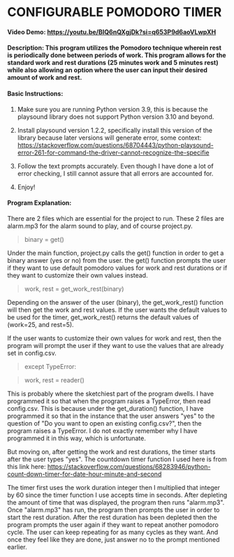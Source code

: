 # CONFIGURABLE POMODORO TIMER
#### Video Demo:  https://youtu.be/BIQ6nQXgjDk?si=q653P9d6aoVLwpXH
#### Description: This program utilizes the Pomodoro technique wherein rest is periodically done between periods of work. This program allows for the standard work and rest durations (25 minutes work and 5 minutes rest) while also allowing an option where the user can input their desired amount of work and rest.
#### Basic Instructions:
1. Make sure you are running Python version 3.9, this is because the playsound library does not support Python version 3.10 and beyond.

2. Install playsound version 1.2.2, specifically install this version of the library because later versions will generate error, some context: https://stackoverflow.com/questions/68704443/python-playsound-error-261-for-command-the-driver-cannot-recognize-the-specifie

3. Follow the text prompts accurately. Even though I have done a lot of error checking, I still cannot assure that all errors are accounted for.

4. Enjoy!

#### Program Explanation:

There are 2 files which are essential for the project to run. These 2 files are alarm.mp3 for the alarm sound to play, and of course project.py.

>binary = get()

Under the main function, project.py calls the get() function in order to get a binary answer (yes or no) from the user. the get()
function prompts the user if they want to use default pomodoro values for work and rest durations or if they want to customize their own values instead.

>work, rest = get_work_rest(binary)

Depending on the answer of the user (binary), the get_work_rest() function will then get the work and rest values. If the user wants the default values to be used for the timer, get_work_rest() returns the default values of (work=25, and rest=5).

If the user wants to customize their own values for work and rest, then the program will prompt the user if they want to use the values that are already set in config.csv.

>except TypeError:

>work, rest = reader()

This is probably where the sketchiest part of the program dwells. I have programmed it so that when the program raises a TypeError, then read config.csv. This is because under the get_duration() function, I have programmed it so that in the instance that the user answers "yes" to the question of "Do you want to open an existing config.csv?", then the program raises a TypeError. I do not exactly remember why I have programmed it in this way, which is unfortunate.

But moving on, after getting the work and rest durations, the timer starts after the user types "yes". The countdown timer function I used here is from this link here: https://stackoverflow.com/questions/68283946/python-count-down-timer-for-date-hour-minute-and-second

The timer first uses the work duration integer then I multiplied that integer by 60 since the timer function I use accepts time in seconds. After depleting the amount of time that was displayed, the program then runs "alarm.mp3". Once "alarm.mp3" has run, the program then prompts the user in order to start the rest duration. After the rest duration has been depleted then the program prompts the user again if they want to repeat another pomodoro cycle. The user can keep repeating for as many cycles as they want. And once they feel like they are done, just answer no to the prompt mentioned earlier.
